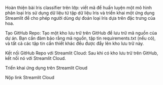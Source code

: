 Hoàn thiện bài Iris classifier trên lớp: viết mã để huấn luyện một mô hình phân loại Iris sử dụng dữ liệu từ tập dữ liệu Iris và triển khai một ứng dụng Streamlit để cho phép người dùng dự đoán loại Iris dựa trên đặc trưng của hoa.

Tạo GitHub Repo: Tạo một kho lưu trữ trên GitHub để lưu trữ mã nguồn của dự án. Bạn cần đảm bảo rằng mã nguồn, tập tin requirements.txt (nếu có), và tất cả các tập tin cần thiết khác đều được đẩy lên kho lưu trữ này.

Kết nối GitHub Repo với Streamlit Cloud: Sau khi có kho lưu trữ trên GitHub, kết nối nó với Streamlit Cloud. 

Triển khai ứng dụng trên Streamlit Cloud

Nộp link Streamlit Cloud
